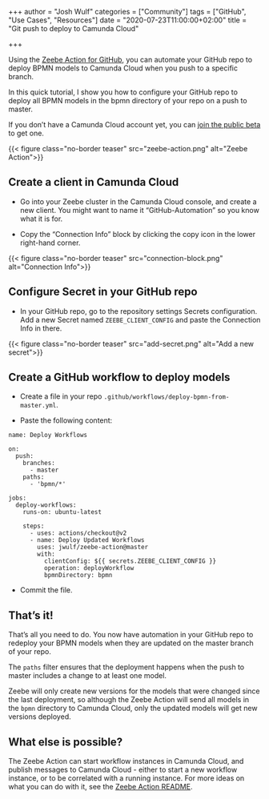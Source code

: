 +++
author = "Josh Wulf"
categories = ["Community"]
tags = ["GitHub", "Use Cases", "Resources"]
date = "2020-07-23T11:00:00+02:00"
title = "Git push to deploy to Camunda Cloud"

+++

Using the [Zeebe Action for GitHub](https://github.com/marketplace/actions/zeebe-action), you can automate your GitHub repo to deploy BPMN models to Camunda Cloud when you push to a specific branch.

In this quick tutorial, I show you how to configure your GitHub repo to deploy all BPMN models in the bpmn directory of your repo on a push to master.

If you don’t have a Camunda Cloud account yet, you can [join the public beta](https://camunda.io/) to get one.

<!--more-->

{{< figure class="no-border teaser" src="zeebe-action.png" alt="Zeebe Action">}}

## Create a client in Camunda Cloud

* Go into your Zeebe cluster in the Camunda Cloud console, and create a new client. You might want to name it “GitHub-Automation” so you know what it is for.

* Copy the “Connection Info” block by clicking the copy icon in the lower right-hand corner.

{{< figure class="no-border teaser" src="connection-block.png" alt="Connection Info">}}

## Configure Secret in your GitHub repo

* In your GitHub repo, go to the repository settings Secrets configuration. Add a new Secret named `ZEEBE_CLIENT_CONFIG` and paste the Connection Info in there.

{{< figure class="no-border teaser" src="add-secret.png" alt="Add a new secret">}}

## Create a GitHub workflow to deploy models

* Create a file in your repo `.github/workflows/deploy-bpmn-from-master.yml`.

* Paste the following content:

```
name: Deploy Workflows

on:
  push:
    branches:
      - master
    paths:
      - 'bpmn/*'

jobs:
  deploy-workflows:
    runs-on: ubuntu-latest

    steps:
      - uses: actions/checkout@v2
      - name: Deploy Updated Workflows
        uses: jwulf/zeebe-action@master
        with:
          clientConfig: ${{ secrets.ZEEBE_CLIENT_CONFIG }}
          operation: deployWorkflow
          bpmnDirectory: bpmn
```

* Commit the file.

## That’s it!

That’s all you need to do. You now have automation in your GitHub repo to redeploy your BPMN models when they are updated on the master branch of your repo.

The `paths` filter ensures that the deployment happens when the push to master includes a change to at least one model.

Zeebe will only create new versions for the models that were changed since the last deployment, so although the Zeebe Action will send all models in the `bpmn` directory to Camunda Cloud, only the updated models will get new versions deployed.

## What else is possible?

The Zeebe Action can start workflow instances in Camunda Cloud, and publish messages to Camunda Cloud - either to start a new workflow instance, or to be correlated with a running instance. For more ideas on what you can do with it, see the [Zeebe Action README](https://github.com/jwulf/zeebe-action).
